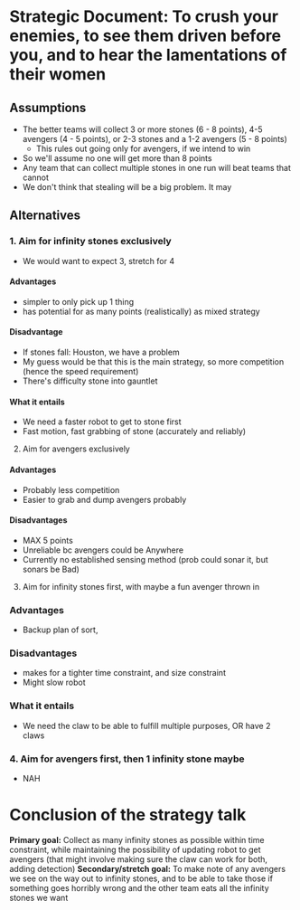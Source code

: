 # Strategic Document: To crush your enemies, to see them driven before you, and to hear the lamentations of their women

## Assumptions
* The better teams will collect 3 or more stones (6 - 8 points), 4-5 avengers (4 - 5 points), or 2-3 stones and a 1-2 avengers (5 - 8 points)
  * This rules out going only for avengers, if we intend to win
* So we'll assume no one will get more than 8 points
* Any team that can collect multiple stones in one run will beat teams that cannot
* We don't think that stealing will be a big problem. It may 


## Alternatives
### 1. Aim for infinity stones exclusively
* We would want to expect 3, stretch for 4
#### Advantages
* simpler to only pick up 1 thing
* has potential for as many points (realistically) as mixed strategy

#### Disadvantage
* If stones fall: Houston, we have a problem
* My guess would be that this is the main strategy, so more competition (hence the speed requirement)
* There's difficulty stone into gauntlet

#### What it entails
* We need a faster robot to get to stone first
* Fast motion, fast grabbing of stone (accurately and reliably)

2. Aim for avengers exclusively
#### Advantages
* Probably less competition
* Easier to grab and dump avengers probably

#### Disadvantages
* MAX 5 points
* Unreliable bc avengers could be Anywhere
* Currently no established sensing method (prob could sonar it, but sonars be Bad)

3. Aim for infinity stones first, with maybe a fun avenger thrown in
### Advantages
* Backup plan of sort, 

### Disadvantages
* makes for a tighter time constraint, and size constraint
* Might slow robot

### What it entails
* We need the claw to be able to fulfill multiple purposes, OR have 2 claws

### 4. Aim for avengers first, then 1 infinity  stone maybe
* NAH


# Conclusion of the strategy talk
**Primary goal:** Collect as many infinity stones as possible within time constraint, while maintaining the possibility of updating robot to get avengers (that might involve making sure the claw can work for both, adding detection)
**Secondary/stretch goal:** To make note of any avengers we see on the way out to infinity stones, and to be able to take those if something goes horribly wrong and the other team eats all the infinity stones we want
